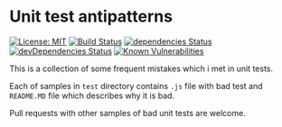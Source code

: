 # Unit test antipatterns

[![License: MIT](https://img.shields.io/badge/License-MIT-yellow.svg)](https://opensource.org/licenses/MIT)
[![Build Status](https://travis-ci.org/jehy/unit-test-antipatterns.svg?branch=master)](https://travis-ci.org/jehy/unit-test-antipatterns)
[![dependencies Status](https://david-dm.org/jehy/unit-test-antipatterns/status.svg)](https://david-dm.org/jehy/unit-test-antipatterns)
[![devDependencies Status](https://david-dm.org/jehy/unit-test-antipatterns/dev-status.svg)](https://david-dm.org/jehy/unit-test-antipatterns?type=dev)
[![Known Vulnerabilities](https://snyk.io/test/github/jehy/unit-test-antipatterns/badge.svg)](https://snyk.io/test/github/jehy/unit-test-antipatterns)

This is a collection of some frequent mistakes which i met in unit tests.

Each of samples in `test` directory contains `.js` file with bad test
and `README.MD` file which describes why it is bad.

Pull requests with other samples of bad unit tests are welcome.
